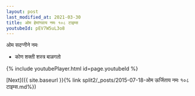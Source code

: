 ```yaml
---
layout: post
last_modified_at: 2021-03-30
title: ओम हेमांगवाय नमः १०८ टाइम्स
youtubeId: pEV7W5uL3o8
---
```

 
 
 ओम सदग्नीने नमः  
 
 -  कोण शक्ती शस्त्र बाळगतो 
 
  
 
  
 
 
 
 
 
 


{% include youtubePlayer.html id=page.youtubeId %}
 
[Next]({{ site.baseurl }}{% link  split2/_posts/2015-07-18-ओम ऊर्जिताय नमः १०८ टाइम्स.md%})
 
